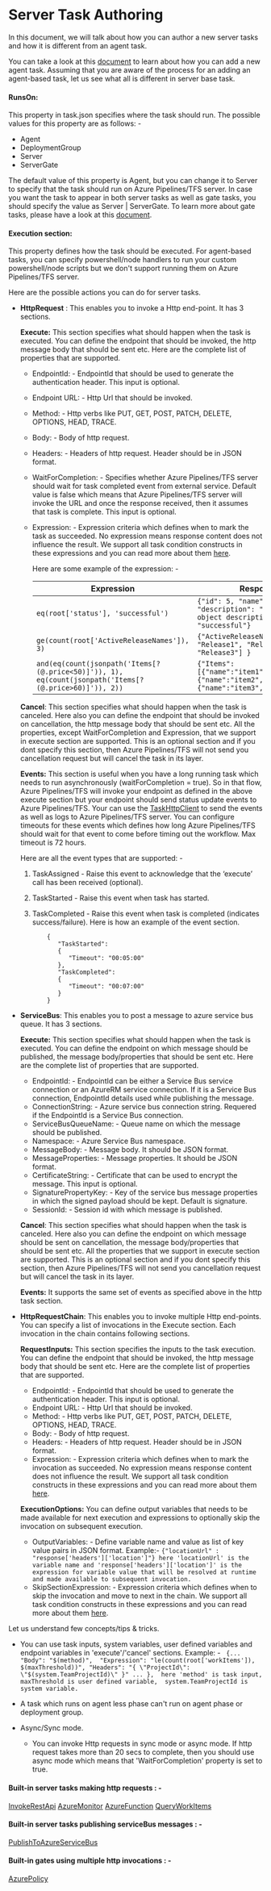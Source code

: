  # Server Task Authoring

In this document, we will talk about how you can author a new server tasks and how it is different from an agent task.

You can take a look at this [document](https://docs.microsoft.com/en-us/vsts/extend/develop/add-build-task) to learn about how you can add a new agent task. Assuming that you are aware of the process for an adding an agent-based task, let us see what all is different in server base task.

#### RunsOn:
This property in task.json specifies where the task should run. The possible values for this property are as follows: -

- Agent
- DeploymentGroup
- Server
- ServerGate

The default value of this property is Agent, but you can change it to Server to specify that the task should run on Azure Pipelines/TFS server. In case you want the task to appear in both server tasks as well as gate tasks, you should specify the value as Server | ServerGate. To learn more about gate tasks, please have a look at this [document](https://github.com/Microsoft/azure-pipelines-tasks/blob/master/docs/authoring/gates.md).

#### Execution section:
This property defines how the task should be executed. For agent-based tasks, you can specify powershell/node handlers to run your custom powershell/node scripts but we don&#39;t support running them on Azure Pipelines/TFS server.

Here are the possible actions you can do for server tasks.

- **HttpRequest** :
This enables you to invoke a Http end-point. It has 3 sections.

    **Execute:** This section specifies what should happen when the task is executed. You can define the endpoint that should be invoked, the http message body that should be sent etc. Here are the complete list of  properties that are supported.
    - EndpointId: - EndpointId that should be used to generate the authentication header. This input is optional.
    - Endpoint URL: - Http Url that should be invoked.
    - Method: - Http verbs like PUT, GET, POST, PATCH, DELETE, OPTIONS, HEAD, TRACE.
    - Body: - Body of http request.
    - Headers: - Headers of http request. Header should be in JSON format.
    - WaitForCompletion: -  Specifies whether Azure Pipelines/TFS server should wait for task completed event from external service. Default value is false which means that Azure Pipelines/TFS server will invoke the URL and once the response received, then it assumes that task is complete. This input is optional.
    - Expression: - Expression criteria which defines when to mark the task as succeeded. No expression means response content does not influence the result. We support all task condition constructs in these expressions and you can read more about them [here](https://go.microsoft.com/fwlink/?linkid=842996).

      Here are some example of the expression: -


         |      Expression        | Response | Result |
         |------------------------|----------|--------|
         | ``` eq(root['status'], 'successful') ``` | ``` {"id": 5, "name": "myObject", "description": "this is my object description", "status": "successful"} ``` | true |
         | ``` ge(count(root['ActiveReleaseNames']), 3) ``` | ``` {"ActiveReleaseNames": [ "Release1", "Release2", "Release3"] } ``` | true |
         | ``` and(eq(count(jsonpath('Items[?(@.price<50)]')), 1), eq(count(jsonpath('Items[?(@.price>60)]')), 2)) ``` | ``` {"Items":[{"name":"item1","price":100},{"name":"item2","price":40},{"name":"item3","price":70}]} ``` | true |

    **Cancel**: This section specifies what should happen when the task is canceled. Here also you can define the endpoint that should be invoked on cancellation, the http message body that should be sent etc. All the properties, except WaitForCompletion and Expression, that we support in execute section are supported. This is an optional section and if you dont specify this section, then Azure Pipelines/TFS will not send you cancellation request but will cancel the task in its layer.

    **Events:** This section is useful when you have a long running task which needs to run asynchronously (waitForCompletion = true). So in that flow, Azure Pipelines/TFS will invoke your endpoint as defined in the above execute section but your endpoint should send status update events to Azure Pipelines/TFS. Your can use the [TaskHttpClient](https://github.com/Microsoft/azure-pipelines-extensions/tree/master/ServerTaskHelper) to send the events as well as logs to Azure Pipelines/TFS server. You can configure timeouts for these events which defines how long Azure Pipelines/TFS should wait for that event to come before timing out the workflow. Max timeout is 72 hours.
    
    Here are all the event types that are supported: -  
    1.  TaskAssigned - Raise this event to acknowledge that the ‘execute’ call has been received (optional).
    2.  TaskStarted - Raise this event when task has started.
    3.  TaskCompleted - Raise this event when task is completed (indicates success/failure). Here is how an example of the event section.

        ```Events:
            {
               "TaskStarted":
               {
                  "Timeout": "00:05:00"
               },
               "TaskCompleted":
               {
                  "Timeout": "00:07:00"
               }
            }

- **ServiceBus**:
This enables you to post a message to azure service bus queue. It has 3 sections.

    **Execute:** This section specifies what should happen when the task is executed. You can define the endpoint on which message should be published, the message body/properties that should be sent etc. Here are the complete list of  properties that are supported.

    - EndpointId: - EndpointId can be either a Service Bus service connection or an AzureRM service connection. If it is a Service Bus connection, EndpointId details used while publishing the message.
    - ConnectionString: - Azure service bus connection string. Requered if the EndpointId is a Service Bus connection.
    - ServiceBusQueueName: - Queue name on which the message should be published.
    - Namespace: - Azure Service Bus namespace.
    - MessageBody: - Message body. It should be JSON format.
    - MessageProperties: - Message properties. It should be JSON format.
    - CertificateString: -  Certificate that can be used to encrypt the message. This input is optional.
    - SignaturePropertyKey: - Key of the service bus message properties in which the signed payload should be kept. Default is signature.
    - SessionId: - Session id with which message is published.

    **Cancel**:  This section specifies what should happen when the task is canceled. Here also you can define the endpoint on which message should be sent on cancellation, the message body/properties that should be sent etc. All the properties that we support in execute section are supported. This is an optional section and if you dont specify this section, then Azure Pipelines/TFS will not send you cancellation request but will cancel the task in its layer.

    **Events:** It  supports the same set of events as specified above in the http task section. 

- **HttpRequestChain**:
This enables you to invoke multiple Http end-points. You can specify a list of invocations in the Execute section. Each invocation in the chain contains following sections.

    **RequestInputs:** This section specifies the inputs to the task execution. You can define the endpoint that should be invoked, the http message body that should be sent etc. Here are the complete list of  properties that are supported.

    - EndpointId: - EndpointId that should be used to generate the authentication header. This input is optional.
    - Endpoint URL: - Http Url that should be invoked.
    - Method: - Http verbs like PUT, GET, POST, PATCH, DELETE, OPTIONS, HEAD, TRACE.
    - Body: - Body of http request.
    - Headers: - Headers of http request. Header should be in JSON format.
    - Expression: - Expression criteria which defines when to mark the invocation as succeeded. No expression means response content does not influence the result. We support all task condition constructs in these expressions and you can read more about them [here](https://go.microsoft.com/fwlink/?linkid=842996).   

    **ExecutionOptions:** You can define output variables that needs to be made available for next execution and expressions to optionally skip the invocation on subsequent execution.
    - OutputVariables: - Define variable name and value as list of key value pairs in JSON format.
      Example:- ```{"locationUrl" : "response['headers']['location']"} here 'locationUrl' is the variable name and 'response['headers']['location']' is the expression for variable value that will be resolved at runtime and made available to subsequent invocation.```
    - SkipSectionExpression: - Expression criteria which defines when to skip the invocation and move to next in the chain. We support all task condition constructs in these expressions and you can read more about them [here](https://go.microsoft.com/fwlink/?linkid=842996).  

Let us understand few concepts/tips & tricks.

  - You can use task inputs, system variables, user defined variables and endpoint variables in 'execute'/'cancel' sections.
    Example: - ``` {...   
              "Body": "$(method)", 
              "Expression": "le(count(root['workItems']), $(maxThreshold))",
              "Headers": "{ \"ProjectId\": \"$(system.TeamProjectId)\" }"
              ...
              },  here 'method' is task input, maxThreshold is user defined variable,  system.TeamProjectId is system variable.```

  - A task which runs on agent less phase can't run on agent phase or deployment group.

  - Async/Sync mode. 
    - You can invoke Http requests in sync mode or  async mode. If http request takes more than 20 secs to complete, then you should use  async mode which means that 'WaitForCompletion' property is set to true.


#### Built-in server tasks making http requests : -
  [InvokeRestApi](https://github.com/Microsoft/azure-pipelines-tasks/blob/master/Tasks/InvokeRestApiV1/task.json)
  [AzureMonitor](https://github.com/Microsoft/azure-pipelines-tasks/blob/master/Tasks/AzureMonitorV0/task.json)
  [AzureFunction](https://github.com/Microsoft/azure-pipelines-tasks/blob/master/Tasks/AzureFunctionV1/task.json)
  [QueryWorkItems](https://github.com/Microsoft/azure-pipelines-tasks/blob/master/Tasks/QueryWorkItemsV0/task.json)

#### Built-in server tasks publishing serviceBus messages : -

  [PublishToAzureServiceBus](https://github.com/Microsoft/azure-pipelines-tasks/blob/master/Tasks/PublishToAzureServiceBusV1/task.json)

#### Built-in gates using multiple http invocations : - 
   [AzurePolicy](https://github.com/Microsoft/azure-pipelines-tasks/blob/master/Tasks/AzurePolicyV0/task.json)
